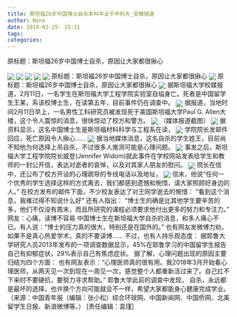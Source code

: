 ```yaml
---
title: 斯坦福26岁中国博士自杀本科毕业于中科大_安徽频道
author: None
date: 2019-02-25- 15:31
tags: 
categories: 
---
```

原标题：斯坦福26岁中国博士自杀，原因让大家都很揪心
<!-- more -->
                
<img align="center" border="0" src="http://p1.ifengimg.com/fck/2019_09/7834911db01349d_w714_h558.jpg" />
                
<img align="center" border="0" src="http://p1.ifengimg.com/fck/2019_09/24bc98704c9a233_w721_h85.png" />
            
<img align="center" border="0" src="http://p1.ifengimg.com/fck/2019_09/3909be3828dbe3b_w981_h581.jpg" />
<img align="center" border="0" src="http://p1.ifengimg.com/fck/2019_09/90bbca41c23eee4_w598_h305.jpg" />
<img align="center" border="0" src="http://p1.ifengimg.com/fck/2019_09/5735a3d73ded072_w776_h66.png" />
原标题：斯坦福26岁中国博士自杀，原因让大家都很揪心
<img align="center" border="0" src="http://p1.ifengimg.com/fck/2019_09/850e41e5e296ad7_w800_h141.jpg" />
原标题：斯坦福26岁中国博士自杀，原因让大家都很揪心
<img align="center" border="0" src="http://p1.ifengimg.com/fck/2019_09/dd0199983c57d03_w551_h190.png" />
据斯坦福大学校媒报道，2月11日，一名学生在斯坦福大学工程学院实验室自缢身亡。死者是中国留学生王某，系该校博士生，在读第五年，目前事件仍在调查中。
<img align="center" border="0" src="http://p1.ifengimg.com/fck/2019_09/a357b7e926132c2_w537_h182.png" />
据报道，当地时间2月11日早上，一名男性工科研究员被发现死于美国斯坦福大学Paul G. Allen大楼，这个令人震惊的消息，很快惊动了校方和警方。
<img align="center" border="0" src="http://p1.ifengimg.com/fck/2019_09/16dd3a42d47bd8f_w611_h141.png" />
（媒体报道截图）
<img align="center" border="0" src="http://p1.ifengimg.com/fck/2019_09/86fa88e99d542d3_w611_h144.png" />
据资料显示，这名中国博士生是斯坦福材料科学与工程系在读，
<img align="center" border="0" src="http://p1.ifengimg.com/fck/2019_09/ee29e1124bff91c_w846_h254.jpg" />
学院院长发邮件回应，死亡原因令人揪心……
<img align="center" border="0" src="http://p1.ifengimg.com/fck/2019_09/7f3cf1e74636cf5_w434_h97.png" />
据当地媒体消息，这名自杀的学生姓王，目前尚不知他为何选择上吊自杀，不过很多人推测可能是心理问题。
<img align="center" border="0" src="http://p1.ifengimg.com/fck/2019_09/19a47d1ef165e05_w425_h125.jpg" />
事发之后，斯坦福大学工程学院院长威登(Jennifer Widom)就此事件在学校网站发表给学生和教师的一封公开信，表达对逝者的哀悼，以及对其家人朋友的慰问。
<img align="center" border="0" src="http://p1.ifengimg.com/fck/2019_09/cb9105450a6cfb1_w570_h135.png" />
院长在信中，还公布了校方开设的心理疏导的专线电话以及地址，
<img align="center" border="0" src="http://p2.ifengimg.com/a/2016/0810/204c433878d5cf9size1_w16_h16.png" />
信末，他说“任何一个优秀的学生选择这样的方式离去，我们都感到遗憾和惋惜，请大家照顾好身边的人。”
在校方发布的邮件下面，不少校友表达了对王同学逝去的惋惜：
“看到这个消息，我难过得不知说什么好“
还有人指出：
“博士生的确是比其他学生要辛苦的多，他们不仅没有周末，而且所研究的课程必须要求他付出更多的努力和专注力。”
网友：心痛，读博不容易
中国博士生在斯坦福大学自杀的消息，和多人痛心不已。有人说：“博士的压力真的很大，特别还是在国外的。”
也有网友发微博力劝，如果不是真心热爱学术，真的不要读博……
不过，也有人持乐观态度：
据耶鲁大学研究人员2013年发布的一项调查数据显示，45%在耶鲁学习的中国留学生报告自己有抑郁症状，29%表示自己有焦虑症状。
据了解，心理问题出现的原因主要归结为四个方面：
也有网友表示：“心理医师真的很有用。我2018年3月开始看心理医师，从两天见一次到现在一周见一次，感觉整个人都重新活过来了。自己扛不下来时不要硬抗，要努力寻求帮助。”
耶鲁大学此前的调查中发现，
自杀，永远都是最坏的选择，也许换个方向可能就会不一样，希望大家都能身心健康完成学业。
（来源：中国青年报（编辑：张小松）综合环球网、中国新闻网、中国侨网、北美留学生日报、新浪微博等。）
[责任编辑：袁瑾]
            
